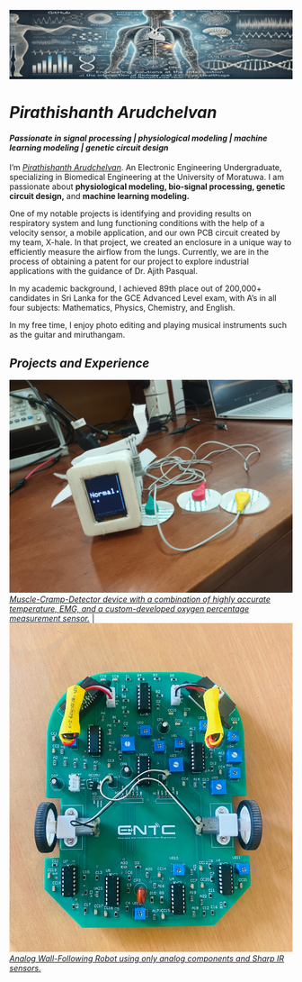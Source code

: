 ![Diagram of the system](https://github.com/pirathi2002/pirathi2002/blob/main/images/Background1.png)
# _Pirathishanth Arudchelvan_
#### _Passionate in signal processing | physiological modeling | machine learning modeling | genetic circuit design_

I’m [_Pirathishanth Arudchelvan_](https://www.linkedin.com/in/pirathishanth-arudchelvan). An Electronic Engineering Undergraduate, specializing in Biomedical Engineering at the University of Moratuwa. I am passionate about **physiological modeling, bio-signal processing, genetic circuit design,** and **machine learning modeling.**

One of my notable projects is identifying and providing results on respiratory system and lung functioning conditions with the help of a velocity sensor, a mobile application, and our own PCB circuit created by my team, X-hale. In that project, we created an enclosure in a unique way to efficiently measure the airflow from the lungs. Currently, we are in the process of obtaining a patent for our project to explore industrial applications with the guidance of Dr. Ajith Pasqual.

In my academic background, I achieved 89th place out of 200,000+ candidates in Sri Lanka for the GCE Advanced Level exam, with A’s in all four subjects: Mathematics, Physics, Chemistry, and English.

In my free time, I enjoy photo editing and playing musical instruments such as the guitar and miruthangam.

## _Projects and Experience_

![@aprilspeight](https://github.com/pirathi2002/pirathi2002/blob/main/images/Muscle-Cramp-Detector.jpg)  [_Muscle-Cramp-Detector device with a combination of highly accurate temperature, EMG, and a custom-developed oxygen percentage measurement sensor._](https://github.com/pirathi2002/Muscle-Cramp-Detector) | ![@Brawrdon](https://github.com/pirathi2002/pirathi2002/blob/main/images/Analog-Wall-Following-Robot.jpg) [_Analog Wall-Following Robot using only analog components and Sharp IR sensors._](https://github.com/pirathi2002/pirathi2002/blob/main/images/Analog-Wall-Following-Robot.jpg) 

<!---
pirathi2002/pirathi2002 is a ✨ special ✨ repository because its `README.md` (this file) appears on your GitHub profile.
You can click the Preview link to take a look at your changes.
--->
